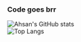 ### Code goes brr
![Ahsan's GitHub stats](https://github-readme-stats.vercel.app/api?username=ahsanzizan&count_private=true&theme=dark)
<br>
![Top Langs](https://github-readme-stats.vercel.app/api/top-langs/?username=ahsanzizan&hide_progress=true&theme=dark)

